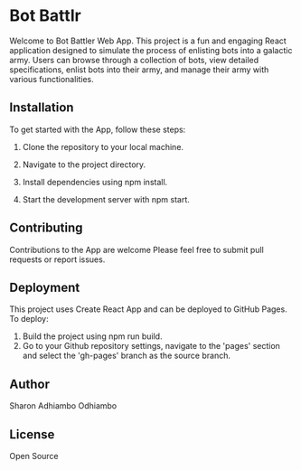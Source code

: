 # Bot Battlr

Welcome to Bot Battler Web App. This project is a fun and engaging React application designed to simulate the process of enlisting bots into a galactic army. Users can browse through a collection of bots, view detailed specifications, enlist bots into their army, and manage their army with various functionalities.

## Installation

To get started with the App, follow these steps:

   1. Clone the repository to your local machine.
    
2. Navigate to the project directory.
    
3. Install dependencies using npm install.
    
4. Start the development server with npm start.

## Contributing

Contributions to the App are welcome Please feel free to submit pull requests or report issues.
## Deployment
This project uses Create React App and can be deployed to GitHub Pages. To deploy:

1. Build the project using npm run build.
2. Go to your Github repository settings, navigate to the 'pages' section and select the 'gh-pages' branch as the source branch.

  ## Author
Sharon Adhiambo Odhiambo
## License

Open Source